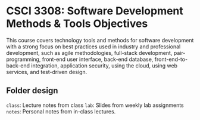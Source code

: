 # CSCI 3308: Software Development Methods & Tools Objectives

This course covers technology tools and methods for software development with a strong focus on best practices used in industry and professional development, such as agile methodologies, full-stack development, pair-programming, front-end user interface, back-end database, front-end-to-back-end integration, application security, using the cloud, using web services, and test-driven design.

## Folder design

`class`: Lecture notes from class
`lab`: Slides from weekly lab assignments
`notes`: Personal notes from in-class lectures.
